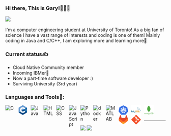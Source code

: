 ### Hi there, This is Gary!👨🏻‍💻

![](https://komarev.com/ghpvc/?username=GaryZhous&color=green)

I'm a computer engineering student at University of Toronto! As a big fan of science I have a vast range of interests and coding is one of them!
Mainly coding in Java and C/C++, I am exploring more and learning more🤖
### Current status✍️

- Cloud Native Community member
- Incoming IBMer🐝
- Now a part-time software developer :)
- Surviving University (3rd year)
### Languages and Tools🔭:

<img align="left" alt="C" width="30px" style="padding-right:10px;" src="https://cdn.jsdelivr.net/gh/devicons/devicon/icons/c/c-original.svg" />
<img align="left" src="https://raw.githubusercontent.com/devicons/devicon/master/icons/cplusplus/cplusplus-original.svg" alt="cplusplus" width="30px" style="padding-right:10px;" />
<img align="left" alt="Java" width="30px" style="padding-right:10px;" src="https://icongr.am/devicon/java-original.svg" />
<img align="left" alt="HTML" width="30px" style="padding-right:10px;" src="https://cdn.jsdelivr.net/gh/devicons/devicon/icons/html5/html5-plain.svg" />
<img align="left" alt="CSS" width="30px" style="padding-right:10px;" src="https://cdn.jsdelivr.net/gh/devicons/devicon/icons/css3/css3-plain.svg"/>
<img align="left" alt="JavaScript" width="26px" src="https://cdn.jsdelivr.net/gh/devicons/devicon/icons/javascript/javascript-original.svg" style="padding-right:10px;" />
<img align="left" alt="Python" width="30px" style="padding-right:10px;" src="https://cdn.jsdelivr.net/gh/devicons/devicon/icons/python/python-plain.svg" />
<img align="left" alt="docker" width="30px" style="padding-right:10px;" src= "https://icongr.am/devicon/docker-original-wordmark.svg" />
<img align="left" alt="MATLAB" width="30px" style="padding-right:10px;" src="https://cdn.jsdelivr.net/gh/devicons/devicon/icons/matlab/matlab-original.svg" />
<img align="left" alt="k8s" width="30px" style="padding-right:10px;" src= "https://github.com/devicons/devicon/blob/v2.16.0/icons/kubernetes/kubernetes-plain.svg" />
<img align="left" alt="mysql" width="30px" style="padding-right:10px;" src= "https://github.com/devicons/devicon/blob/v2.16.0/icons/mysql/mysql-original-wordmark.svg" />
<img align="left" alt="mongodb" width="30px" style="padding-right:10px;" src= "https://github.com/devicons/devicon/blob/v2.16.0/icons/mongodb/mongodb-plain-wordmark.svg" />
<img align="left" alt="gitlab" width="30px" style="padding-right:10px;" src= "https://github.com/devicons/devicon/blob/v2.16.0/icons/gitlab/gitlab-original.svg" />
<img align="left" alt="git" width="30px" style="padding-right:10px;" src= "https://github.com/devicons/devicon/blob/v2.16.0/icons/git/git-original.svg" />
<br />
<br />

---
<div align="left">
  
   <img src="https://denvercoder1-github-readme-stats.vercel.app/api/top-langs/?username=GaryZhous&layout=donut&exclude_repo=StarWrap,Pong,MakeUofT" height="200"></img>
   <img src = "https://denvercoder1-github-readme-stats.vercel.app/api?username=GaryZhous&show_icons=true&theme=transparent"></img>
</div>
